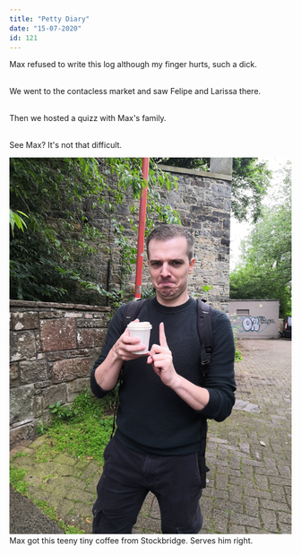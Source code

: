 ```yaml
---
title: "Petty Diary"
date: "15-07-2020"
id: 121
---
```

Max refused to write this log although my finger hurts, such a dick.<br><br>

We went to the contacless market and saw Felipe and Larissa there.<br><br>

Then we hosted a quizz with Max's family.<br><br>

See Max? It's not that difficult.

![Max's tiny coffee](../images/July/17.jpg)
Max got this teeny tiny coffee from Stockbridge. Serves him right.